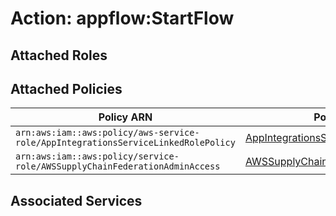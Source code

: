 # Action: appflow:StartFlow

## Attached Roles

## Attached Policies

| Policy ARN | Policy Name |
|------------|-------------|
| `arn:aws:iam::aws:policy/aws-service-role/AppIntegrationsServiceLinkedRolePolicy` | [AppIntegrationsServiceLinkedRolePolicy](../policies.md#appintegrationsservicelinkedrolepolicy) |
| `arn:aws:iam::aws:policy/service-role/AWSSupplyChainFederationAdminAccess` | [AWSSupplyChainFederationAdminAccess](../policies.md#awssupplychainfederationadminaccess) |

## Associated Services

